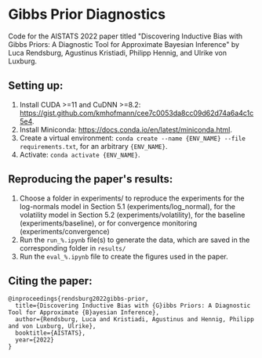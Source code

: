 # Gibbs Prior Diagnostics

Code for the AISTATS 2022 paper titled "Discovering Inductive Bias with Gibbs Priors: A Diagnostic Tool for Approximate Bayesian Inference" by Luca Rendsburg, Agustinus Kristiadi, Philipp Hennig, and Ulrike von Luxburg.

## Setting up:

1. Install CUDA >=11 and CuDNN >=8.2: <https://gist.github.com/kmhofmann/cee7c0053da8cc09d62d74a6a4c1c5e4>.
2. Install Miniconda: <https://docs.conda.io/en/latest/miniconda.html>.
3. Create a virtual environment: `conda create --name {ENV_NAME} --file requirements.txt`, for an arbitrary `{ENV_NAME}`.
4. Activate: `conda activate {ENV_NAME}`.


## Reproducing the paper's results:
1. Choose a folder in experiments/ to reproduce the experiments for the log-normals model in Section 5.1 (experiments/log_normal),
   for the volatility model in Section 5.2 (experiments/volatility), for the baseline (experiments/baseline), or for convergence monitoring
   (experiments/convergence)
2. Run the `run_%.ipynb` file(s) to generate the data, which are saved in the corresponding folder in `results/`
3. Run the `eval_%.ipynb` file to create the figures used in the paper.

## Citing the paper:

```
@inproceedings{rendsburg2022gibbs-prior,
  title={Discovering Inductive Bias with {G}ibbs Priors: A Diagnostic Tool for Approximate {B}ayesian Inference},
  author={Rendsburg, Luca and Kristiadi, Agustinus and Hennig, Philipp and von Luxburg, Ulrike},
  booktitle={AISTATS},
  year={2022}
}
```
